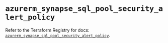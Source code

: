 # `azurerm_synapse_sql_pool_security_alert_policy`

Refer to the Terraform Registry for docs: [`azurerm_synapse_sql_pool_security_alert_policy`](https://registry.terraform.io/providers/hashicorp/azurerm/2.99.0/docs/resources/synapse_sql_pool_security_alert_policy).
